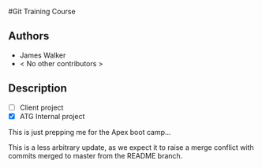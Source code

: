 #Git Training Course

## Authors
* James Walker
* < No other contributors >

## Description
- [ ] Client project
- [x] ATG Internal project

This is just prepping me for the Apex boot camp...

This is a less arbitrary update, as we expect it to raise a merge conflict with commits merged to master from the README branch. 